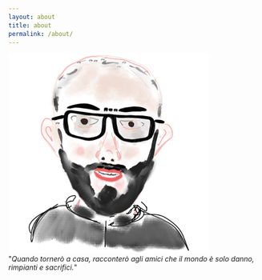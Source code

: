 ```yaml
---
layout: about
title: about
permalink: /about/
---
```


<img class="col one right" src="/img/me.png">
<br/>
"<i>Quando tornerò a casa, racconterò agli amici che il mondo è solo danno, rimpianti e sacrifici.</i>"
<br/>
